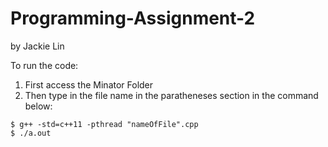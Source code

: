 # Programming-Assignment-2
by Jackie Lin

To run the code:

1. First access the Minator Folder
2. Then type in the file name in the paratheneses section in the command below:
```
$ g++ -std=c++11 -pthread "nameOfFile".cpp
$ ./a.out
```
